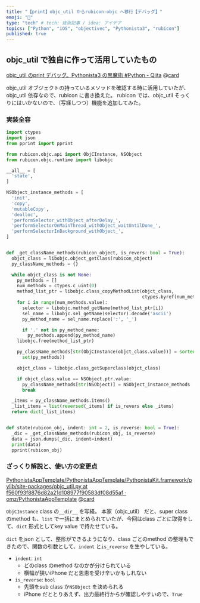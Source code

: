 ```yaml
---
title: "【print】objc_util からrubicon-objc へ移行【デバッグ】"
emoji: "📲"
type: "tech" # tech: 技術記事 / idea: アイデア
topics: ["Python", "iOS", "objectivec", "Pythonista3", "rubicon"]
published: true
---
```


## objc_util で独自に作って活用していたもの

[objc_util のprint デバッグ。Pythonista3 の黒魔術 #Python - Qiita](https://qiita.com/pome-ta/items/fd66f3c1c7ee6a34282e)
@[card](https://qiita.com/pome-ta/items/fd66f3c1c7ee6a34282e)

objc_util オブジェクトの持っているメソッドを確認する時に活用していたが、objc_util 依存なので、rubicon に書き換えた。
rubicon では、objc_util そっくりにはいかないので、（写経しつつ）機能を追加してみた。

### 実装全容

```python:pdbr.py
import ctypes
import json
from pprint import pprint

from rubicon.objc.api import ObjCInstance, NSObject
from rubicon.objc.runtime import libobjc

__all__ = [
  'state',
]

NSObject_instance_methods = [
  'init',
  'copy',
  'mutableCopy',
  'dealloc',
  'performSelector_withObject_afterDelay_',
  'performSelectorOnMainThread_withObject_waitUntilDone_',
  'performSelectorInBackground_withObject_',
]


def _get_className_methods(rubicon_object, is_revers: bool = True):
  objct_class = libobjc.object_getClass(rubicon_object)
  py_className_methods = {}

  while objct_class is not None:
    py_methods = []
    num_methods = ctypes.c_uint(0)
    method_list_ptr = libobjc.class_copyMethodList(objct_class,
                                                   ctypes.byref(num_methods))
    for i in range(num_methods.value):
      selector = libobjc.method_getName(method_list_ptr[i])
      sel_name = libobjc.sel_getName(selector).decode('ascii')
      py_method_name = sel_name.replace(':', '_')

      if '.' not in py_method_name:
        py_methods.append(py_method_name)
    libobjc.free(method_list_ptr)

    py_className_methods[str(ObjCInstance(objct_class.value))] = sorted(
      set(py_methods))

    objct_class = libobjc.class_getSuperclass(objct_class)

    if objct_class.value == NSObject.ptr.value:
      py_className_methods[str(NSObject)] = NSObject_instance_methods
      break

  _items = py_className_methods.items()
  _list_items = list(reversed(_items) if is_revers else _items)
  return dict(_list_items)


def state(rubicon_obj, indent: int = 2, is_reverse: bool = True):
  _dic = _get_className_methods(rubicon_obj, is_reverse)
  data = json.dumps(_dic, indent=indent)
  print(data)
  pprint(rubicon_obj)

```

### ざっくり解説と、使い方の変更点

[PythonistaAppTemplate/PythonistaAppTemplate/PythonistaKit.framework/pylib/site-packages/objc_util.py at f560f93f8876d82a21d108977f90583df08d55af · omz/PythonistaAppTemplate](https://github.com/omz/PythonistaAppTemplate/blob/f560f93f8876d82a21d108977f90583df08d55af/PythonistaAppTemplate/PythonistaKit.framework/pylib/site-packages/objc_util.py#L538)
@[card](https://github.com/omz/PythonistaAppTemplate/blob/f560f93f8876d82a21d108977f90583df08d55af/PythonistaAppTemplate/PythonistaKit.framework/pylib/site-packages/objc_util.py#L538)

`ObjCInstance` class の`__dir__` を写経。
本家（objc_util） だと、super class のmethod も、`list` で一括にまとめられていたが、今回はclass ごとに取得をして、`dict` 形式としてkey value で持たせている。

`dict` をjson として、整形ができるようになり、class ごとのmethod の整理もできたので、関数の引数として、`indent` と`is_reverse` を生やしている。

- `indent`: `int`
  - どのclass のmethod なのかが分けられている
  - 横幅が狭いiPhone だと恩恵を受け辛いかもしれない
- `is_reverse`: `bool`
  - 先頭をsub class か`NSObject` を決められる
  - iPhone だととりあえず、出力最終行からが確認しやすいので、`True`
